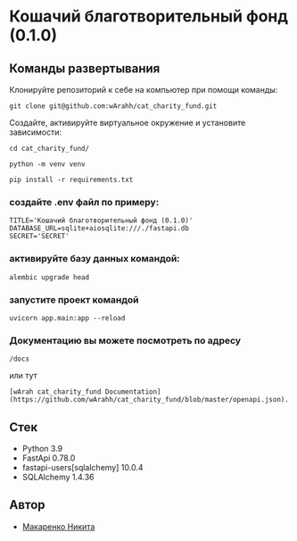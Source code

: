 # Кошачий благотворительный фонд (0.1.0)
## Команды развертывания
Клонируйте репозиторий к себе на компьютер при помощи команды:
```
git clone git@github.com:wArahh/cat_charity_fund.git
```

Создайте, активируйте виртуальное окружение и установите зависимости:
```
cd cat_charity_fund/
```
```
python -m venv venv
```
```
pip install -r requirements.txt
```
### создайте .env файл по примеру:
```
TITLE='Кошачий благотворительный фонд (0.1.0)'
DATABASE_URL=sqlite+aiosqlite:///./fastapi.db
SECRET='SECRET'
```
### активируйте базу данных командой:
```
alembic upgrade head
```
### запустите проект командой
```
uvicorn app.main:app --reload
```
### Документацию вы можете посмотреть по адресу
```
/docs
```
или тут
```
[wArah cat_charity_fund Documentation](https://github.com/wArahh/cat_charity_fund/blob/master/openapi.json).
```


## Стек
- Python 3.9
- FastApi 0.78.0
- fastapi-users[sqlalchemy] 10.0.4
- SQLAlchemy 1.4.36
## Автор
- [Макаренко Никита](https://github.com/wArahh)
